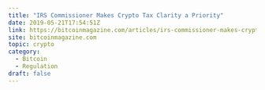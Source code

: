 ```yaml
---
title: "IRS Commissioner Makes Crypto Tax Clarity a Priority"
date: 2019-05-21T17:54:51Z
link: https://bitcoinmagazine.com/articles/irs-commissioner-makes-crypto-tax-clarity-priority/?utm_medium=RSS&utm_source=hune
site: bitcoinmagazine.com
topic: crypto
category:
  - Bitcoin
  - Regulation
draft: false
---
```


